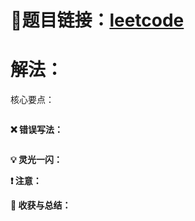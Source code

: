 # 🔗题目链接：[leetcode ]()

>

# 解法：

核心要点：

```C++

```

**❌ 错误写法：** 

```C++

```

**💡 灵光一闪：** 

**❗ 注意：** 

**💯 收获与总结：**
